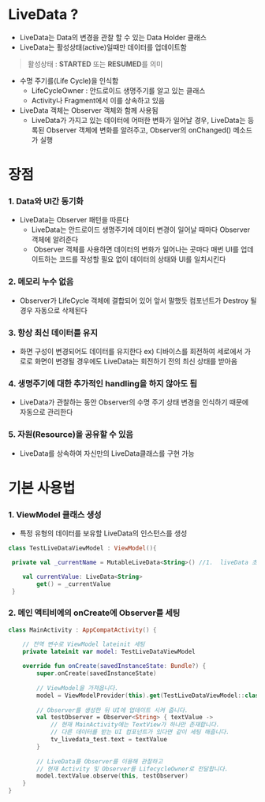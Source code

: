 # LiveData ?
- LiveData는 Data의 변경을 관찰 할 수 있는 Data Holder 클래스
- LiveData는 활성상태(active)일때만 데이터를 업데이트함
>활성상태 : **STARTED** 또는 **RESUMED**를 의미
- 수명 주기를(Life Cycle)을 인식함
	- LifeCycleOwner : 안드로이드 생명주기를 알고 있는 클래스
	- Activity나 Fragment에서 이를 상속하고 있음
- LiveData 객체는 Observer 객체와 함께 사용됨
	- LiveData가 가지고 있는 데이터에 어떠한 변화가 일어날 경우, LiveData는 등록된 Observer 객체에 변화를 알려주고, Observer의 onChanged() 메소드가 실행



# 장점
### 1. Data와 UI간 동기화
   - LiveData는 Observer 패턴을 따른다
	   - LiveData는 안드로이드 생명주기에 데이터 변경이 일어날 때마다 Observer 객체에 알려준다
	   -  Observer 객체를 사용하면 데이터의 변화가 일어나는 곳마다 매번 UI를 업데이트하는 코드를 작성할 필요 없이 데이터의 상태와 UI를 일치시킨다

### 2. 메모리 누수 없음
   - Observer가 LifeCycle 객체에 결합되어 있어 앞서 말했듯 컴포넌트가 Destroy 될 경우 자동으로 삭제된다

### 3. 항상 최신 데이터를 유지
   - 화면 구성이 변경되어도 데이터를 유지한다
     ex) 디바이스를 회전하여 세로에서 가로로 화면이 변경될 경우에도 LiveData는 회전하기 전의 최신 상태를 받아옴

### 4. 생명주기에 대한 추가적인 handling을 하지 않아도 됨
   - LiveData가 관찰하는 동안 Observer의 수명 주기 상태 변경을 인식하기 때문에 자동으로 관리한다

### 5. 자원(Resource)을 공유할 수 있음
   - LiveData를 상속하여 자신만의 LiveData클래스를 구현 가능



# 기본 사용법

### 1. ViewModel 클래스 생성
- 특정 유형의 데이터를 보유할 LiveData의 인스턴스를 생성
```kotlin
class TestLiveDataViewModel : ViewModel(){

 private val _currentName = MutableLiveData<String>() //1.  liveData 초기화 작업

    val currentValue: LiveData<String>
        get() = _currentValue
 }
```

### 2. 메인 액티비에의 onCreate에 Observer를 세팅
```kotlin
class MainActivity : AppCompatActivity() {

    // 전역 변수로 ViewModel lateinit 세팅
    private lateinit var model: TestLiveDataViewModel
 
    override fun onCreate(savedInstanceState: Bundle?) {
        super.onCreate(savedInstanceState)
 
        // ViewModel을 가져옵니다.
        model = ViewModelProvider(this).get(TestLiveDataViewModel::class.java)
 
        // Observer를 생성한 뒤 UI에 업데이트 시켜 줍니다.
        val testObserver = Observer<String> { textValue ->
            // 현재 MainActivity에는 TextView가 하나만 존재합니다.
            // 다른 데이터를 받는 UI 컴포넌트가 있다면 같이 세팅 해줍니다.
            tv_livedata_test.text = textValue
        }
 
        // LiveData를 Observer를 이용해 관찰하고
        // 현재 Activity 및 Observer를 LifecycleOwner로 전달합니다.
        model.textValue.observe(this, testObserver)
    }
}
```